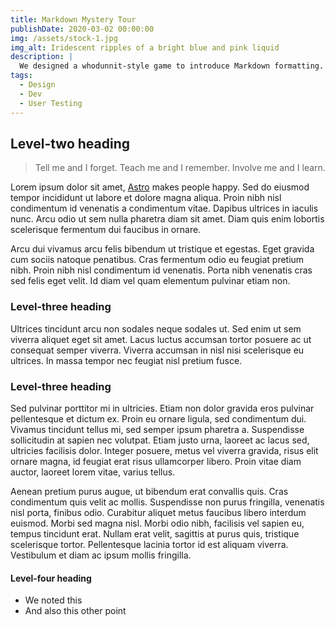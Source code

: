 ```yaml
---
title: Markdown Mystery Tour
publishDate: 2020-03-02 00:00:00
img: /assets/stock-1.jpg
img_alt: Iridescent ripples of a bright blue and pink liquid
description: |
  We designed a whodunnit-style game to introduce Markdown formatting. Suspense — suspicion — syntax!
tags:
  - Design
  - Dev
  - User Testing
---
```


## Level-two heading

> Tell me and I forget. Teach me and I remember. Involve me and I learn.

Lorem ipsum dolor sit amet, <a href="https://astro.build/">Astro</a> makes people happy. Sed do eiusmod tempor
incididunt ut labore et dolore magna aliqua. Proin nibh nisl condimentum id venenatis a condimentum vitae. Dapibus
ultrices in iaculis nunc. Arcu odio ut sem nulla pharetra diam sit amet. Diam quis enim lobortis scelerisque fermentum
dui faucibus in ornare.

Arcu dui vivamus arcu felis bibendum ut tristique et egestas. Eget gravida cum sociis natoque penatibus. Cras fermentum
odio eu feugiat pretium nibh. Proin nibh nisl condimentum id venenatis. Porta nibh venenatis cras sed felis eget velit.
Id diam vel quam elementum pulvinar etiam non.

### Level-three heading

Ultrices tincidunt arcu non sodales neque sodales ut. Sed enim ut sem viverra aliquet eget sit amet. Lacus luctus
accumsan tortor posuere ac ut consequat semper viverra. Viverra accumsan in nisl nisi scelerisque eu ultrices. In massa
tempor nec feugiat nisl pretium fusce.

### Level-three heading

Sed pulvinar porttitor mi in ultricies. Etiam non dolor gravida eros pulvinar pellentesque et dictum ex. Proin eu ornare
ligula, sed condimentum dui. Vivamus tincidunt tellus mi, sed semper ipsum pharetra a. Suspendisse sollicitudin at
sapien nec volutpat. Etiam justo urna, laoreet ac lacus sed, ultricies facilisis dolor. Integer posuere, metus vel
viverra gravida, risus elit ornare magna, id feugiat erat risus ullamcorper libero. Proin vitae diam auctor, laoreet
lorem vitae, varius tellus.

Aenean pretium purus augue, ut bibendum erat convallis quis. Cras condimentum quis velit ac mollis. Suspendisse non
purus fringilla, venenatis nisl porta, finibus odio. Curabitur aliquet metus faucibus libero interdum euismod. Morbi sed
magna nisl. Morbi odio nibh, facilisis vel sapien eu, tempus tincidunt erat. Nullam erat velit, sagittis at purus quis,
tristique scelerisque tortor. Pellentesque lacinia tortor id est aliquam viverra. Vestibulum et diam ac ipsum mollis
fringilla.

#### Level-four heading

- We noted this
- And also this other point
